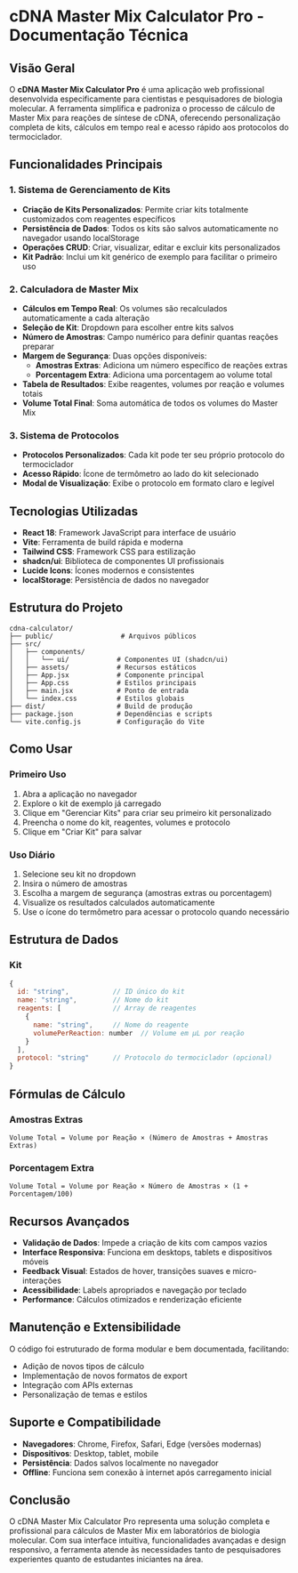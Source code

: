 # cDNA Master Mix Calculator Pro - Documentação Técnica

## Visão Geral

O **cDNA Master Mix Calculator Pro** é uma aplicação web profissional desenvolvida especificamente para cientistas e pesquisadores de biologia molecular. A ferramenta simplifica e padroniza o processo de cálculo de Master Mix para reações de síntese de cDNA, oferecendo personalização completa de kits, cálculos em tempo real e acesso rápido aos protocolos do termociclador.

## Funcionalidades Principais

### 1. Sistema de Gerenciamento de Kits
- **Criação de Kits Personalizados**: Permite criar kits totalmente customizados com reagentes específicos
- **Persistência de Dados**: Todos os kits são salvos automaticamente no navegador usando localStorage
- **Operações CRUD**: Criar, visualizar, editar e excluir kits personalizados
- **Kit Padrão**: Inclui um kit genérico de exemplo para facilitar o primeiro uso

### 2. Calculadora de Master Mix
- **Cálculos em Tempo Real**: Os volumes são recalculados automaticamente a cada alteração
- **Seleção de Kit**: Dropdown para escolher entre kits salvos
- **Número de Amostras**: Campo numérico para definir quantas reações preparar
- **Margem de Segurança**: Duas opções disponíveis:
  - **Amostras Extras**: Adiciona um número específico de reações extras
  - **Porcentagem Extra**: Adiciona uma porcentagem ao volume total
- **Tabela de Resultados**: Exibe reagentes, volumes por reação e volumes totais
- **Volume Total Final**: Soma automática de todos os volumes do Master Mix

### 3. Sistema de Protocolos
- **Protocolos Personalizados**: Cada kit pode ter seu próprio protocolo do termociclador
- **Acesso Rápido**: Ícone de termômetro ao lado do kit selecionado
- **Modal de Visualização**: Exibe o protocolo em formato claro e legível

## Tecnologias Utilizadas

- **React 18**: Framework JavaScript para interface de usuário
- **Vite**: Ferramenta de build rápida e moderna
- **Tailwind CSS**: Framework CSS para estilização
- **shadcn/ui**: Biblioteca de componentes UI profissionais
- **Lucide Icons**: Ícones modernos e consistentes
- **localStorage**: Persistência de dados no navegador

## Estrutura do Projeto

```
cdna-calculator/
├── public/                 # Arquivos públicos
├── src/
│   ├── components/
│   │   └── ui/            # Componentes UI (shadcn/ui)
│   ├── assets/            # Recursos estáticos
│   ├── App.jsx            # Componente principal
│   ├── App.css            # Estilos principais
│   ├── main.jsx           # Ponto de entrada
│   └── index.css          # Estilos globais
├── dist/                  # Build de produção
├── package.json           # Dependências e scripts
└── vite.config.js         # Configuração do Vite
```

## Como Usar

### Primeiro Uso
1. Abra a aplicação no navegador
2. Explore o kit de exemplo já carregado
3. Clique em "Gerenciar Kits" para criar seu primeiro kit personalizado
4. Preencha o nome do kit, reagentes, volumes e protocolo
5. Clique em "Criar Kit" para salvar

### Uso Diário
1. Selecione seu kit no dropdown
2. Insira o número de amostras
3. Escolha a margem de segurança (amostras extras ou porcentagem)
4. Visualize os resultados calculados automaticamente
5. Use o ícone do termômetro para acessar o protocolo quando necessário

## Estrutura de Dados

### Kit
```javascript
{
  id: "string",           // ID único do kit
  name: "string",         // Nome do kit
  reagents: [             // Array de reagentes
    {
      name: "string",     // Nome do reagente
      volumePerReaction: number  // Volume em µL por reação
    }
  ],
  protocol: "string"      // Protocolo do termociclador (opcional)
}
```

## Fórmulas de Cálculo

### Amostras Extras
```
Volume Total = Volume por Reação × (Número de Amostras + Amostras Extras)
```

### Porcentagem Extra
```
Volume Total = Volume por Reação × Número de Amostras × (1 + Porcentagem/100)
```

## Recursos Avançados

- **Validação de Dados**: Impede a criação de kits com campos vazios
- **Interface Responsiva**: Funciona em desktops, tablets e dispositivos móveis
- **Feedback Visual**: Estados de hover, transições suaves e micro-interações
- **Acessibilidade**: Labels apropriados e navegação por teclado
- **Performance**: Cálculos otimizados e renderização eficiente

## Manutenção e Extensibilidade

O código foi estruturado de forma modular e bem documentada, facilitando:
- Adição de novos tipos de cálculo
- Implementação de novos formatos de export
- Integração com APIs externas
- Personalização de temas e estilos

## Suporte e Compatibilidade

- **Navegadores**: Chrome, Firefox, Safari, Edge (versões modernas)
- **Dispositivos**: Desktop, tablet, mobile
- **Persistência**: Dados salvos localmente no navegador
- **Offline**: Funciona sem conexão à internet após carregamento inicial

## Conclusão

O cDNA Master Mix Calculator Pro representa uma solução completa e profissional para cálculos de Master Mix em laboratórios de biologia molecular. Com sua interface intuitiva, funcionalidades avançadas e design responsivo, a ferramenta atende às necessidades tanto de pesquisadores experientes quanto de estudantes iniciantes na área.

